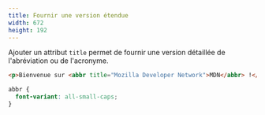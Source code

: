 ```yaml
---
title: Fournir une version étendue
width: 672
height: 192
---
```

Ajouter un attribut `title` permet de fournir une version détaillée de l'abréviation ou de l'acronyme.

```html
<p>Bienvenue sur <abbr title="Mozilla Developer Network">MDN</abbr> !</p>
```

```css
abbr {
  font-variant: all-small-caps;
}
```
